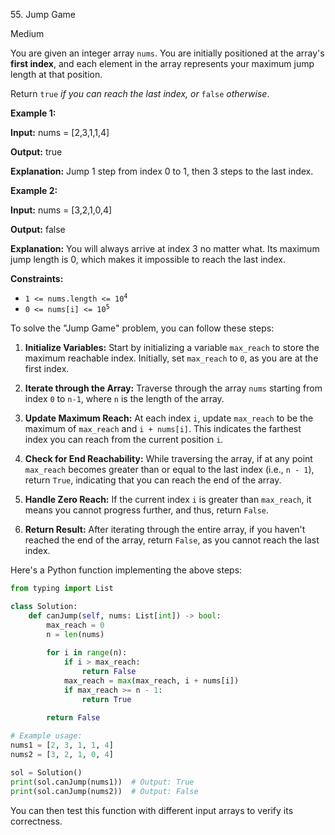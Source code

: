 55\. Jump Game

Medium

You are given an integer array `nums`. You are initially positioned at the array's **first index**, and each element in the array represents your maximum jump length at that position.

Return `true` _if you can reach the last index, or_ `false` _otherwise_.

**Example 1:**

**Input:** nums = [2,3,1,1,4]

**Output:** true

**Explanation:** Jump 1 step from index 0 to 1, then 3 steps to the last index. 

**Example 2:**

**Input:** nums = [3,2,1,0,4]

**Output:** false

**Explanation:** You will always arrive at index 3 no matter what. Its maximum jump length is 0, which makes it impossible to reach the last index. 

**Constraints:**

*   <code>1 <= nums.length <= 10<sup>4</sup></code>
*   <code>0 <= nums[i] <= 10<sup>5</sup></code>

To solve the "Jump Game" problem, you can follow these steps:

1. **Initialize Variables:** Start by initializing a variable `max_reach` to store the maximum reachable index. Initially, set `max_reach` to `0`, as you are at the first index.
   
2. **Iterate through the Array:** Traverse through the array `nums` starting from index `0` to `n-1`, where `n` is the length of the array.

3. **Update Maximum Reach:** At each index `i`, update `max_reach` to be the maximum of `max_reach` and `i + nums[i]`. This indicates the farthest index you can reach from the current position `i`.

4. **Check for End Reachability:** While traversing the array, if at any point `max_reach` becomes greater than or equal to the last index (i.e., `n - 1`), return `True`, indicating that you can reach the end of the array.

5. **Handle Zero Reach:** If the current index `i` is greater than `max_reach`, it means you cannot progress further, and thus, return `False`.

6. **Return Result:** After iterating through the entire array, if you haven't reached the end of the array, return `False`, as you cannot reach the last index.

Here's a Python function implementing the above steps:

```python
from typing import List

class Solution:
    def canJump(self, nums: List[int]) -> bool:
        max_reach = 0
        n = len(nums)
        
        for i in range(n):
            if i > max_reach:
                return False
            max_reach = max(max_reach, i + nums[i])
            if max_reach >= n - 1:
                return True
        
        return False

# Example usage:
nums1 = [2, 3, 1, 1, 4]
nums2 = [3, 2, 1, 0, 4]

sol = Solution()
print(sol.canJump(nums1))  # Output: True
print(sol.canJump(nums2))  # Output: False
```

You can then test this function with different input arrays to verify its correctness.